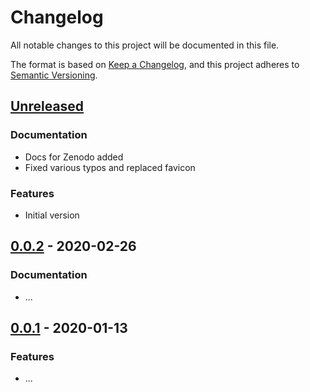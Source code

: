 # Changelog

All notable changes to this project will be documented in this file.

The format is based on [Keep a Changelog](https://keepachangelog.com/en/1.0.0/),
and this project adheres to [Semantic Versioning](https://semver.org/spec/v2.0.0.html).

## [Unreleased](https://github.com/USERNAME/REPO_NAME/compare/...HEAD)

### Documentation

- Docs for Zenodo added
- Fixed various typos and replaced favicon

### Features

- Initial version

## [0.0.2](https://github.com/USERNAME/REPO_NAME/compare/v0.0.1...v0.0.2) - 2020-02-26

### Documentation

- ...

## [0.0.1](https://github.com/USERNAME/REPO_NAME/releases/tag/v0.0.1) - 2020-01-13

### Features

- ...
